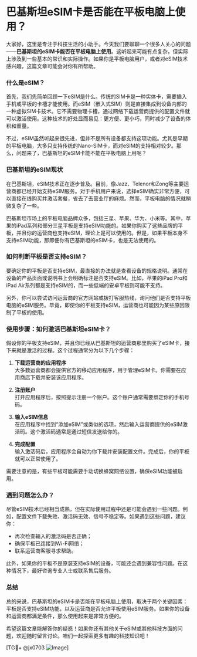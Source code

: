 # 巴基斯坦eSIM卡是否能在平板电脑上使用？

大家好，这里是专注于科技生活的小助手。今天我们要聊聊一个很多人关心的问题——**巴基斯坦的eSIM卡能否在平板电脑上使用**。这听起来可能有点复杂，但实际上涉及到一些基本的常识和实际操作。如果你是平板电脑用户，或者对eSIM技术感兴趣，这篇文章可能会对你有所帮助。

### 什么是eSIM？

首先，我们先简单回顾一下eSIM是什么。传统的SIM卡是一种实体卡，需要插入手机或平板的卡槽才能使用。而eSIM（嵌入式SIM）则是直接集成到设备内部的一种虚拟SIM卡技术。它不需要物理卡槽，通过网络下载运营商提供的配置文件就可以激活使用。这种技术的好处显而易见：更方便、更小巧，同时减少了设备的体积和重量。

不过，eSIM虽然听起来很先进，但并不是所有设备都支持这项功能。尤其是早期的平板电脑，大多只支持传统的Nano-SIM卡，而对eSIM的支持相对较少。那么，问题来了，巴基斯坦的eSIM卡能不能在平板电脑上用呢？

### 巴基斯坦的eSIM现状

在巴基斯坦，eSIM技术正在逐步普及。目前，像Jazz、Telenor和Zong等主要运营商都已经开始支持eSIM服务。对于手机用户来说，选择eSIM确实非常方便，可以直接在线购买并激活套餐，省去了去营业厅的麻烦。然而，平板电脑的情况就稍微复杂了一些。

巴基斯坦市场上的平板电脑品牌众多，包括三星、苹果、华为、小米等。其中，苹果的iPad系列和部分三星平板是支持eSIM功能的。如果你购买了这些品牌的平板，并且你的运营商也支持eSIM，理论上是可以使用的。但是，如果平板本身不支持eSIM功能，那即便你有巴基斯坦的eSIM卡，也是无法使用的。

### 如何判断平板是否支持eSIM？

要确定你的平板是否支持eSIM，最直接的办法就是查看设备的规格说明。通常在设备的产品页面或说明书上会明确标注是否支持eSIM。比如，苹果的iPad Pro和iPad Air系列都是支持eSIM的，而一些低端的安卓平板则可能不支持。

另外，你可以尝试访问运营商的官方网站或拨打客服热线，询问他们是否支持平板电脑的eSIM服务。毕竟，即使你的平板支持eSIM，运营商也可能因为某些原因限制了平板的使用。

### 使用步骤：如何激活巴基斯坦eSIM卡？

假设你的平板支持eSIM，并且你已经从巴基斯坦的运营商那里购买了eSIM卡，接下来就是激活的过程。这个过程通常分为以下几个步骤：

1. **下载运营商的应用程序**  
   大多数运营商都会提供官方的移动应用程序，用于管理eSIM卡。你需要在应用商店下载并安装该应用程序。

2. **注册账户**  
   打开应用程序后，按照提示注册一个账户。这个账户通常需要绑定你的手机号码。

3. **输入eSIM信息**  
   在应用程序中找到“添加eSIM”或类似的选项，然后输入运营商提供的eSIM激活码。这个激活码通常是通过短信发送给你的。

4. **完成配置**  
   输入激活码后，应用程序会自动为你下载并安装配置文件。完成后，你的平板就可以正常使用了。

需要注意的是，有些平板可能需要手动切换蜂窝网络设置，确保eSIM功能被启用。

### 遇到问题怎么办？

尽管eSIM技术已经相当成熟，但在实际使用过程中还是可能会遇到一些问题。例如，配置文件下载失败、激活码无效、信号不稳定等。如果遇到这些问题，建议你：

- 再次检查输入的激活码是否正确；
- 确保平板已连接到Wi-Fi网络；
- 联系运营商客服寻求帮助。

此外，如果你的平板不是原装支持eSIM的设备，可能还会遇到兼容性问题。在这种情况下，最好咨询专业人士或联系售后服务。

### 总结

总的来说，巴基斯坦的eSIM卡是否能在平板电脑上使用，取决于两个关键因素：平板是否支持eSIM功能，以及运营商是否允许平板使用eSIM服务。如果你的设备和运营商都满足条件，那么使用起来是非常方便的。

希望这篇文章能解答你的疑惑！如果你还有其他关于eSIM或其他科技方面的问题，欢迎随时留言讨论。咱们一起探索更多有趣的科技知识吧！

[TG💪+ @jx0703 ![Image](https://github.com/user-attachments/assets/dbca1d08-cadb-493c-b0ec-ad6f7a83f270)]